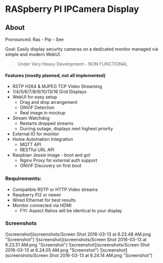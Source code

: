 # RASpberry PI IPCamera Display
## About
Pronounced: Ras - Pip - See

Goal: Easily display security cameras on a dedicated monitor managed via simple and modern WebUI.

> Under Very Heavy Development - NON FUNCTIONAL

#### Features (mostly planned, not all implemented)
* RSTP H264 & MJPEG TCP Video Streaming
* 1/4/5/6/7/8/9/10/13/16 Grid Displays
* WebUI for easy setup
  * Drag and drop arrangement
  * ONViF Detection
  * Real image in mockup
* Stream Watchdog
  * Restarts dropped streams
  * Durring outage, displays next highest priority
* External IO for monitor
* Home Automation Integration
  * MQTT API
  * RESTful URL API
* Raspbian Jessie image - boot and go!
  * Nginx Proxy for external auth support
  * ONViF Discovery on first boot

### Requirements:
* Compatible RSTP or HTTP Video streams
* Raspberry Pi2 or newer
* Wired Ethernet for best results
* Monitor connected via HDMI
  * FYI: Aspect Ratios will be identical to your display

### Screenshots
![screenshot](screenshots/Screen Shot 2016-03-13 at 6.23.48 AM.png "Screenshot")
![screenshot](screenshots/Screen Shot 2016-03-13 at 6.23.51 AM.png "Screenshot")
![screenshot](screenshots/Screen Shot 2016-03-13 at 6.24.05 AM.png "Screenshot")
![screenshot](screenshots/Screen Shot 2016-03-13 at 6.24.14 AM.png "Screenshot")
